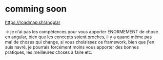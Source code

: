 # comming soon

<https://roadmap.sh/angular>

-> je n'ai pas les compétences pour vous apporter ENORMEMENT de chose en angular, bien que les concepts soient proches, il y a quand même pas mal de choses qui change, si vous choisissez ce framework, bien que j'en suis navré, je pourrais forcément moins vous apporter des bonnes pratiques, les meilleures choses à faire etc.
